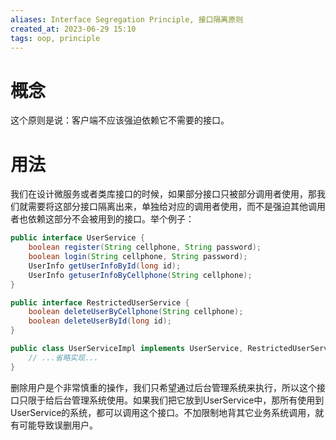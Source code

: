 ```yaml
---
aliases: Interface Segregation Principle, 接口隔离原则
created_at: 2023-06-29 15:10
tags: oop, principle
---
```


# 概念

这个原则是说：客户端不应该强迫依赖它不需要的接口。


# 用法

我们在设计微服务或者类库接口的时候，如果部分接口只被部分调用者使用，那我们就需要将这部分接口隔离出来，单独给对应的调用者使用，而不是强迫其他调用者也依赖这部分不会被用到的接口。举个例子：

```java
public interface UserService {
	boolean register(String cellphone, String password);
	boolean login(String cellphone, String password);
	UserInfo getUserInfoById(long id);
	UserInfo getuserInfoByCellphone(String cellphone);
}

public interface RestrictedUserService {
	boolean deleteUserByCellphone(String cellphone);
	boolean deleteUserById(long id);
}

public class UserServiceImpl implements UserService, RestrictedUserService {
	// ...省略实现...
}
```

删除用户是个非常慎重的操作，我们只希望通过后台管理系统来执行，所以这个接口只限于给后台管理系统使用。如果我们把它放到UserService中，那所有使用到UserService的系统，都可以调用这个接口。不加限制地背其它业务系统调用，就有可能导致误删用户。

